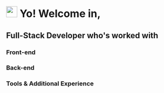 <h1><img src="https://emojis.slackmojis.com/emojis/images/1531849430/4246/blob-sunglasses.gif?1531849430" width="30"/> Yo! Welcome in,</h1>

<div class="skills">
  <h2>Full-Stack Developer who's worked with</h2>
  
  <div width="33%" align="left">
    <h3>Front-end</h3>
  </div>
  
  <div width="33%" align="left">
    <h3>Back-end</h3>
  </div>
  
  <div width="33%" align="left">
    <h3>Tools & Additional Experience</h3>
  </div>
  
</div>

<!--
**aelsedoudi/aelsedoudi** is a ✨ _special_ ✨ repository because its `README.md` (this file) appears on your GitHub profile.

Here are some ideas to get you started:

- 🔭 I’m currently working on ...
- 🌱 I’m currently learning ...
- 👯 I’m looking to collaborate on ...
- 🤔 I’m looking for help with ...
- 💬 Ask me about ...
- 📫 How to reach me: ...
- 😄 Pronouns: ...
- ⚡ Fun fact: ...
-->
